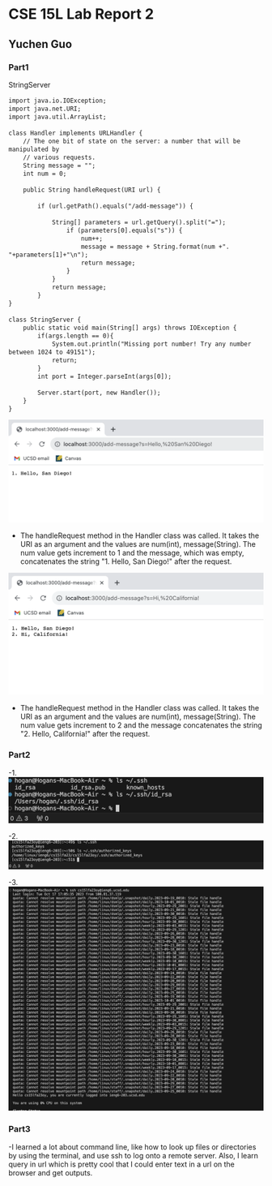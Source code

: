 # CSE 15L Lab Report 2
## Yuchen Guo
### Part1

StringServer
```
import java.io.IOException;
import java.net.URI;
import java.util.ArrayList;

class Handler implements URLHandler {
    // The one bit of state on the server: a number that will be manipulated by
    // various requests.
    String message = ""; 
    int num = 0;

    public String handleRequest(URI url) {

        if (url.getPath().equals("/add-message")) {

            String[] parameters = url.getQuery().split("=");
                if (parameters[0].equals("s")) {
                    num++;
                    message = message + String.format(num +". "+parameters[1]+"\n");
                    return message;
                }
            }
            return message;
        }
}

class StringServer {
    public static void main(String[] args) throws IOException {
        if(args.length == 0){
            System.out.println("Missing port number! Try any number between 1024 to 49151");
            return;
        }
        int port = Integer.parseInt(args[0]);

        Server.start(port, new Handler());
    }
}
```
![Image](SanDiego.png)

- The handleRequest method in the Handler class was called. It takes the URI as an argument and the values are num(int), message(String).
The num value gets increment to 1  and the message, which was empty, concatenates the string "1. Hello, San Diego!" after the request.

![Image](California.png)
- The handleRequest method in the Handler class was called. It takes the URI as an argument and the values are num(int), message(String).
The num value gets increment to 2  and the message concatenates the string "2. Hello, California!" after the request.


### Part2

-1. ![Image](ls1ssh.png)

-2. ![Image](ls2ssh.png)

-3. ![Image](ls3ssh.png)

### Part3
-I learned a lot about command line, like how to look up files or directories by using the terminal, and use ssh to log onto a remote server.
Also, I learn query in url which is pretty cool that I could enter text in a url on the browser and get outputs.



